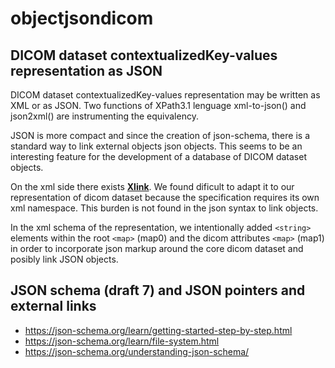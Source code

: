# objectjsondicom
## DICOM dataset contextualizedKey-values representation as JSON

DICOM dataset contextualizedKey-values representation may be written as XML or as JSON. Two functions of XPath3.1 lenguage xml-to-json() and json2xml() are instrumenting the equivalency.

JSON is more compact and since the creation of json-schema, there is a standard way to link external objects json objects. This seems to be an interesting feature for the development of a database of DICOM dataset objects.

On the xml side there exists __[Xlink](https://www.w3.org/TR/xlink11/)__. We found dificult to adapt it to our representation of dicom dataset because the specification requires its own xml namespace. This burden is not found in the json syntax to link objects.

In the xml schema of the representation, we intentionally added ```<string>``` elements within the root ```<map>``` (map0) and the dicom attributes ```<map>``` (map1) in order to incorporate json markup around the core dicom dataset and posibly link JSON objects.

## JSON schema (draft 7) and JSON pointers and external links
- https://json-schema.org/learn/getting-started-step-by-step.html
- https://json-schema.org/learn/file-system.html
- https://json-schema.org/understanding-json-schema/


